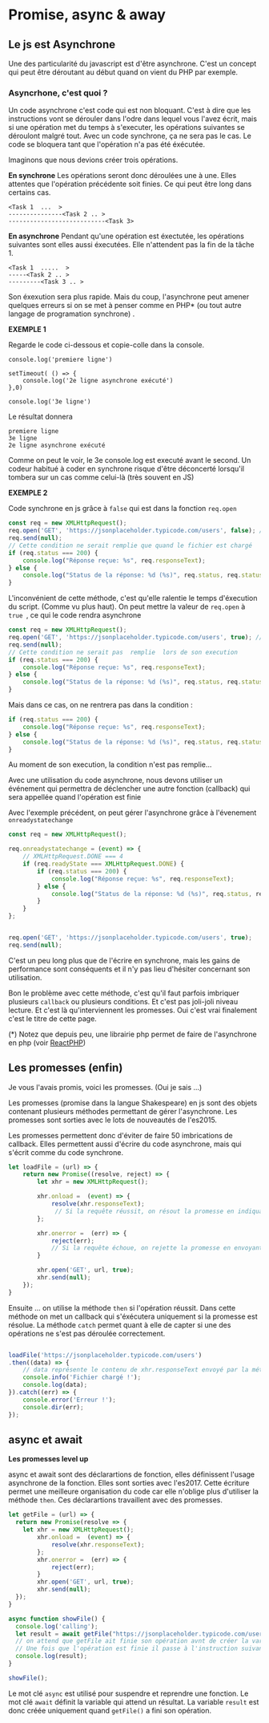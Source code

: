 # Promise, async & away

## Le js est Asynchrone

Une des particularité du javascript est d'être asynchrone. C'est un concept qui peut être déroutant au début quand on vient du PHP par exemple. 

### Asyncrhone, c'est quoi ?
Un code asynchrone c'est code qui est non bloquant. C'est à dire que les instructions vont se dérouler dans l'odre dans lequel vous l'avez écrit, mais si une opération met du temps à s'executer, les opérations suivantes se déroulont malgré tout. Avec un code synchrone, ça ne sera pas le cas. Le code se bloquera tant que l'opération n'a pas été éxécutée.

Imaginons que nous devions créer trois opérations.

**En synchrone**
Les opérations seront donc déroulées une à une. Elles attentes que l'opération précédente soit finies. Ce qui peut être long dans certains cas.
```
<Task 1  ...  >
---------------<Task 2 .. >
---------------------------<Task 3>
```

**En asynchrone**
Pendant qu'une opération est éxectutée, les opérations suivantes sont elles aussi éxecutées. Elle n'attendent pas la fin de la tâche 1. 

```
<Task 1  .....  >
-----<Task 2 .. >
---------<Task 3 .. >
```
Son éxexution sera plus rapide. Mais du coup, l'asynchrone peut amener quelques erreurs si on se met à penser comme en PHP* (ou tout autre langage de programation synchrone) .

**EXEMPLE 1** 

Regarde le code ci-dessous et copie-colle dans la console.

```
console.log('premiere ligne')

setTimeout( () => {
    console.log('2e ligne asynchrone exécuté')
},0)

console.log('3e ligne')
```
Le résultat donnera 

```
premiere ligne
3e ligne
2e ligne asynchrone exécuté
```

Comme on peut le voir, le 3e console.log est executé avant le second. Un codeur habitué à coder en synchrone risque d'être déconcerté lorsqu'il tombera sur un cas comme celui-là (très souvent en JS)

**EXEMPLE 2** 

Code synchrone en js grâce à ``false`` qui est dans la fonction ``req.open``

````javascript
const req = new XMLHttpRequest();
req.open('GET', 'https://jsonplaceholder.typicode.com/users', false); // False execute la requete en synchrone
req.send(null);
// Cette condition ne serait remplie que quand le fichier est chargé
if (req.status === 200) {
    console.log("Réponse reçue: %s", req.responseText);
} else {
    console.log("Status de la réponse: %d (%s)", req.status, req.statusText);
}
````
L'inconvénient de cette méthode, c'est qu'elle ralentie le temps d'éxecution du script. (Comme vu plus haut). On peut mettre la valeur de ```req.open``` à ``true ``, ce qui le code rendra asynchrone

````javascript
const req = new XMLHttpRequest();
req.open('GET', 'https://jsonplaceholder.typicode.com/users', true); // true execute la requete en asynchrone
req.send(null);
// Cette condition ne serait pas  remplie  lors de son execution
if (req.status === 200) {
    console.log("Réponse reçue: %s", req.responseText);
} else {
    console.log("Status de la réponse: %d (%s)", req.status, req.statusText);
}
````
Mais dans ce cas, on ne rentrera pas dans la condition : 

```javascript
if (req.status === 200) {
    console.log("Réponse reçue: %s", req.responseText);
} else {
    console.log("Status de la réponse: %d (%s)", req.status, req.statusText);
}
```
Au moment de son execution, la condition n'est pas remplie...

Avec une utilisation du code asynchrone, nous devons utiliser un événement qui permettra de déclencher une autre fonction (callback) qui sera appellée quand l'opération est finie

Avec l'exemple précédent, on peut gérer l'asynchrone grâce à l'évenement ``onreadystatechange ``

````javascript
const req = new XMLHttpRequest();

req.onreadystatechange = (event) => {
    // XMLHttpRequest.DONE === 4
    if (req.readyState === XMLHttpRequest.DONE) {
        if (req.status === 200) {
            console.log("Réponse reçue: %s", req.responseText);
        } else {
            console.log("Status de la réponse: %d (%s)", req.status, req.statusText);
        }
    }
};


req.open('GET', 'https://jsonplaceholder.typicode.com/users', true);
req.send(null);

````

C'est un peu long plus que de l'écrire en synchrone, mais les gains de performance sont conséquents et il n'y pas lieu d'hésiter concernant son utilisation.

Bon le problème avec cette méthode, c'est qu'il faut parfois imbriquer plusieurs ``callback`` ou plusieurs conditions. Et c'est pas joli-joli niveau lecture. Et c'est là qu'interviennent les promesses. Oui c'est vrai finalement c'est le titre de cette page. 

(*) Notez que depuis peu, une librairie php permet de faire de l'asynchrone en php (voir [ReactPHP](https://reactphp.org/))


## Les promesses (enfin)
Je vous l'avais promis, voici les promesses. (Oui je sais ...)

Les promesses (promise dans la langue Shakespeare) en js sont des objets contenant plusieurs méthodes permettant de gérer l'asynchrone. Les promesses sont sorties avec le lots de nouveautés de l'es2015. 

Les promesses permettent donc d'éviter de faire 50 imbrications de callback. Elles permettent aussi d'écrire du code asynchrone, mais qui s'écrit comme du code synchrone. 

````javascript
let loadFile = (url) => {
    return new Promise((resolve, reject) => {
        let xhr = new XMLHttpRequest();

        xhr.onload =  (event) => {
            resolve(xhr.responseText);
             // Si la requête réussit, on résout la promesse en indiquant le contenu du fichier
        };

        xhr.onerror =  (err) => {
            reject(err); 
            // Si la requête échoue, on rejette la promesse en envoyant les infos de l'erreur
        }

        xhr.open('GET', url, true);
        xhr.send(null);
    });
}

````
Ensuite ... on utilise la méthode ``then`` si l'opération réussit. Dans cette méthode on met un callback qui s'éxécutera uniquement si la promesse est résolue. La méthode ```catch``` permet quant à elle de capter si une des opérations ne s'est pas déroulée correctement.

````javascript

loadFile('https://jsonplaceholder.typicode.com/users')
.then((data) => { 
    // data représente le contenu de xhr.responseText envoyé par la méthode resolve(), vous pouvez lui donner n'importe quel nom.
    console.info('Fichier chargé !');
    console.log(data);
}).catch((err) => {
    console.error('Erreur !');
    console.dir(err);
});
````
## async et await

**Les promesses level up**

async et await sont des déclarartions de fonction, elles définissent l'usage asynchrone de la fonction. Elles sont sorties avec l'es2017. Cette écriture permet une meilleure organisation du code car elle n'oblige plus d'utiliser la méthode ``then``. Ces déclarartions travaillent avec des promesses. 

````javascript
let getFile = (url) => {
  return new Promise(resolve => {
    let xhr = new XMLHttpRequest();
        xhr.onload =  (event) => {
            resolve(xhr.responseText);
        };
        xhr.onerror =  (err) => {
            reject(err); 
        }
        xhr.open('GET', url, true);
        xhr.send(null);
  });
}

async function showFile() {
  console.log('calling');
  let result = await getFile("https://jsonplaceholder.typicode.com/users"); 
  // on attend que getFile ait finie son opération avnt de créer la varible result. 
  // Une fois que l'opération est finie il passe à l'instruction suivante.
  console.log(result);
}

showFile();
````
Le mot clé ``async`` est utilisé pour suspendre et reprendre une fonction. Le mot clé ``await`` définit la variable qui attend un résultat. La variable ``result`` est donc créée uniquement quand ``getFile()`` a fini son opération. 





